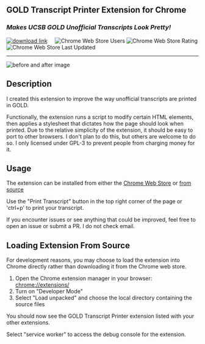 ## __GOLD Transcript Printer Extension for Chrome__
### _Makes UCSB GOLD Unofficial Transcripts Look Pretty!_

<a href="https://chromewebstore.google.com/?hl=en-US&utm_source=ext_sidebar" target="_blank" rel="noopener noreferrer"><img src="https://img.shields.io/badge/Chrome_Web_Store-Dowload-blue?logo=chromewebstore&logoColor=white" alt="download link" /></a>&nbsp;&nbsp;&nbsp;&nbsp;
<img alt="Chrome Web Store Users" src="https://img.shields.io/chrome-web-store/users/ogffaloegjglncjfehdfplabnoondfjo" />
<img alt="Chrome Web Store Rating" src="https://img.shields.io/chrome-web-store/rating/ogffaloegjglncjfehdfplabnoondfjo" />
<img alt="Chrome Web Store Last Updated" src="https://img.shields.io/chrome-web-store/last-updated/nccfelhkfpbnefflolffkclhenplhiab" />
<hr>

<img src="https://i.ibb.co/dgd5wxq/screenshot1-clipped.jpg"  alt="before and after image" />

## __Description__

I created this extension to improve the way unofficial transcripts are printed in GOLD. 

Functionally, the extension runs a script to modify certain HTML elements, then applies a stylesheet that dictates how the page should look when printed. Due to the relative simplicity of the extension, it should be easy to port to other browsers. I don't plan to do this, but others are welcome to do so. I only licensed under GPL-3 to prevent people from charging money for it.

## __Usage__

The extension can be installed from either the [Chrome Web Store](https://chromewebstore.google.com/?hl=en-US&utm_source=ext_sidebar) or [from source](#loading-extension-from-source)

Use the "Print Transcript" button in the top right corner of the page or 'ctrl+p' to print your transcript.

If you encounter issues or see anything that could be improved, feel free to open an issue or submit a PR. I do not check email.

## __Loading Extension From Source__

For development reasons, you may choose to load the extension into Chrome directly rather than downloading it from the Chrome web store.

1. Open the Chrome extension manager in your browser: <a href="chrome://extensions/" target="_blank" rel="noopener noreferrer">chrome://extensions/</a>
2. Turn on "Developer Mode"
3. Select "Load unpacked" and choose the local directory containing the source files

You should now see the GOLD Transcript Printer extension listed with your other extensions.

Select "service worker" to access the debug console for the extension.
